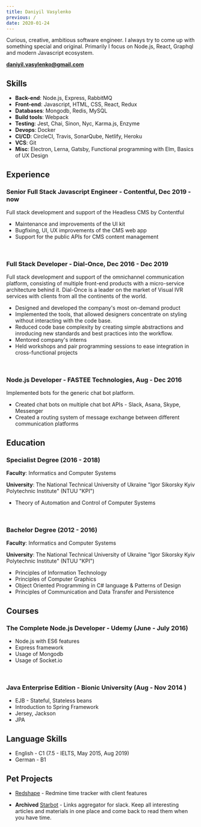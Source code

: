 ```yaml
---
title: Daniyil Vasylenko
previous: /
date: 2020-01-24
---
```


Curious, creative, ambitious software engineer. I always try to come up with something special and original. Primarily I focus on Node.js, React, Graphql and modern Javascript ecosystem.

**[daniyil.vasylenko@gmail.com](mailto:daniyil.vasylenko@gmail.com)**

## Skills

- **Back-end**: Node.js, Express, RabbitMQ
- **Front-end**: Javascript, HTML, CSS, React, Redux
- **Databases**: Mongodb, Redis, MySQL
- **Build tools**: Webpack
- **Testing**: Jest, Chai, Sinon, Nyc, Karma.js, Enzyme
- **Devops**: Docker
- **CI/CD**: CircleCI, Travis, SonarQube, Netlify, Heroku
- **VCS**: Git
- **Misc**: Electron, Lerna, Gatsby, Functional programming with Elm, Basics of UX Design


## Experience

### Senior Full Stack Javascript Engineer - Contentful, Dec 2019 - now

Full stack development and support of the Headless CMS by Contentful

- Maintenance and improvements of the UI kit
- Bugfixing, UI, UX improvements of the CMS web app
- Support for the public APIs for CMS content management

<br />

### Full Stack Developer - Dial-Once, Dec 2016 - Dec 2019

Full stack development and support of the omnichannel communication platform, consisting of multiple front-end products with a micro-service architecture behind it. Dial-Once is a leader on the market of Visual IVR services with clients from all the continents of the world.

- Designed and developed the company's most on-demand product
- Implemented the tools, that allowed designers concentrate on styling without interacting with the code base.
- Reduced code base complexity by creating simple abstractions and inroducing new standards and best practices into the workflow.
- Mentored company's interns
- Held workshops and pair programming sessions to ease integration in cross-functional projects

<br />

### Node.js Developer - FASTEE Technologies, Aug - Dec 2016

Implemented bots for the generic chat bot platform.

- Created chat bots on multiple chat bot APIs - Slack, Asana, Skype, Messenger
- Created a routing system of message exchange between different communication platforms


## Education

### Specialist Degree (2016 - 2018)

**Faculty**: Informatics and Computer Systems

**University**: The National Technical University of Ukraine "Igor Sikorsky Kyiv Polytechnic Institute" (NTUU "KPI")

- Theory of Automation and Control of Computer Systems

<br />

### Bachelor Degree (2012 - 2016)

**Faculty**: Informatics and Computer Systems

**University**: The National Technical University of Ukraine "Igor Sikorsky Kyiv Polytechnic Institute" (NTUU "KPI")

- Principles of Information Technology
- Principles of Computer Graphics
- Object Oriented Programming in C# language & Patterns of Design
- Principles of Communication and Data Transfer and Persistence


## Courses

### The Complete Node.js Developer - Udemy (June - July 2016)

- Node.js with ES6 features
- Express framework
- Usage of Mongodb
- Usage of Socket.io

<br />

### Java Enterprise Edition - Bionic University (Aug - Nov 2014 )

- EJB - Stateful, Stateless beans
- Introduction to Spring Framework
- Jersey, Jackson
- JPA


## Language Skills

- English - C1 (7.5 - IELTS, May 2015, Aug 2019)
- German - B1

## Pet Projects

- [Redshape](https://github.com/Spring3/redshape) - Redmine time tracker with client features

- **Archived** [Starbot](https://github.com/Spring3/starbot) - Links aggregator for slack. Keep all interesting articles and materials in one place and come back to read them when you have time.

